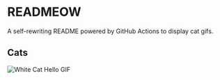 # READMEOW

A self-rewriting README powered by GitHub Actions to display cat gifs.

## Cats

![White Cat Hello GIF](https://media4.giphy.com/media/v1.Y2lkPTlhY2QwMmRhdGtkMTF0dGVwc2xtM2tsaWE0dGk1N29nc3QwZWJ4NXZ5YmJqczM4MiZlcD12MV9naWZzX3NlYXJjaCZjdD1n/vFKqnCdLPNOKc/200.gif)
